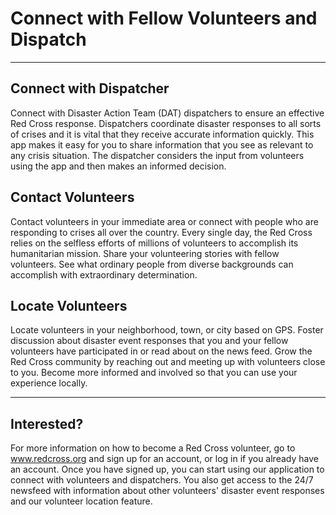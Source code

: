 # **Connect with Fellow Volunteers and Dispatch**

***

## **Connect** with Dispatcher
Connect with Disaster Action Team (DAT) dispatchers to ensure an effective Red Cross response. Dispatchers coordinate disaster responses to all sorts of crises and it is vital that they receive accurate information quickly. This app makes it easy for you to share information that you see as relevant to any crisis situation. The dispatcher considers the input from volunteers using the app and then makes an informed decision. 

## **Contact Volunteers**
Contact volunteers in your immediate area or connect with people who are responding to crises all over the country.  Every single day, the Red Cross relies on the selfless efforts of millions of volunteers to accomplish its humanitarian mission. Share your volunteering stories with fellow volunteers. See what ordinary people from diverse backgrounds can accomplish with extraordinary determination. 

## **Locate** Volunteers
Locate volunteers in your neighborhood, town, or city based on GPS. Foster discussion about disaster event responses that you and your fellow volunteers have participated in or read about on the news feed. Grow the Red Cross community by reaching out and meeting up with volunteers close to you. Become more informed and involved so that you can use your experience locally. 

***

## Interested? 	
For more information on how to become a Red Cross volunteer, go to www.redcross.org and sign up for an account, or log in if you already have an account. Once you have signed up, you can start using our application to connect with volunteers and dispatchers. You also get access to the 24/7 newsfeed with information about other volunteers' disaster event responses and our volunteer location feature. 
